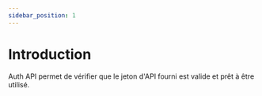 ```yaml
---
sidebar_position: 1
---
```


# Introduction

Auth API permet de vérifier que le jeton d'API fourni est valide et prêt à être utilisé.